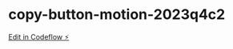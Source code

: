 # copy-button-motion-2023q4c2

[Edit in Codeflow ⚡️](https://stackblitz.com/~/github.com/ke-li-021421/copy-button-motion-2023q4c2)